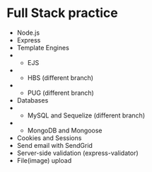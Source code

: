 # Full Stack practice
* Node.js
* Express 
* Template Engines
* * EJS 
* * HBS (different branch)
* * PUG (different branch)
* Databases
* * MySQL and Sequelize (different branch)
* * MongoDB and Mongoose
* Cookies and Sessions
* Send email with SendGrid
* Server-side validation (express-validator)
* File(image) upload